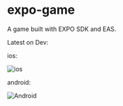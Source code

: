 # expo-game

A game built with EXPO SDK and EAS.

Latest on Dev:

ios:

![ios](https://qr.expo.dev/eas-update?updateId=4189290a-1cf4-41f2-ab68-2eae065a5796&appScheme=exp&host=u.expo.dev)

android:

![Android](https://qr.expo.dev/eas-update?updateId=c5120d45-619b-4d77-845f-fd1241e73996&appScheme=exp&host=u.expo.dev)
